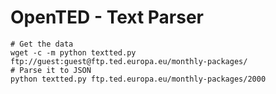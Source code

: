 # OpenTED - Text Parser

```
# Get the data
wget -c -m python textted.py ftp://guest:guest@ftp.ted.europa.eu/monthly-packages/
# Parse it to JSON
python textted.py ftp.ted.europa.eu/monthly-packages/2000

```
